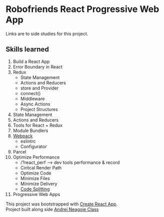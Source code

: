 # Robofriends React Progressive Web App
Links are to side studies for this project.

## Skills learned
1. Build a React App
2. Error Boundary in React
3. Redux
    - State Management
    - Actions and Reducers
    - store and Provider
    - connect()
    - Middleware
    - Async Actions
    - Project Structures
4.  State Management
5. Actions and Reducers
6. Tools for React + Redux
7. Module Bundlers
8. [Webpack](https://github.com/VeraButler/webpack-study)
    - eslintrc
    - Configurator
9. Parcel
10. Optimize Performance
    - /?react_perf --> dev tools performance & record
    - Ciritcal Render Path
    - Optimize Code
    - Minimize Files
    - Minimize Delivery
    - [Code Splitting](https://github.com/VeraButler/react-code-splitting)
11. Progressive Web Apps

This project was bootstrapped with [Create React App](https://github.com/facebookincubator/create-react-app).<br >
Project built along side [Andrei Neagoie Class](https://www.udemy.com/the-complete-junior-to-senior-web-developer-roadmap/)
